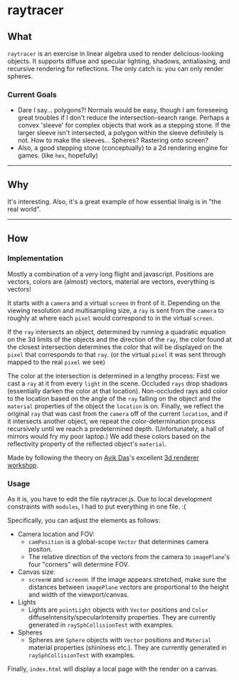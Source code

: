 # raytracer
## What
`raytracer` is an exercise in linear algebra used to render delicious-looking objects. It supports diffuse and specular lighting, shadows, antialiasing, and recursive rendering for reflections. The only catch is: you can only render spheres.

### Current Goals
- Dare I say... polygons?! Normals would be easy, though I am foreseeing great troubles if I don't reduce the intersection-search range. Perhaps a convex 'sleeve' for complex objects that work as a stepping stone. If the larger sleeve isn't intersected, a polygon within the sleeve definitely is not. How to make the sleeves... Spheres? Rastering onto screen?
- Also, a good stepping stone (conceptually) to a 2d rendering engine for games. (like `hex`, hopefully)

---
## Why
It's interesting. Also, it's a great example of how essential linalg is in "the real world".

---
## How
### Implementation
Mostly a combination of a very long flight and javascript. Positions are vectors, colors are (almost) vectors, material are vectors, everything is vectors!

It starts with a `camera` and a virtual `screen` in front of it. Depending on the viewing resolution and multisampling size, a `ray` is sent from the `camera` to roughly at where each `pixel` would correspond to in the virtual `screen`.

If the `ray` intersects an object, determined by running a quadratic equation on the 3d limits of the objects and the direction of the `ray`, the color found at the closest intersection determines the color that will be displayed on the `pixel` that corresponds to that `ray`. (or the virtual `pixel` it was sent through mapped to the real `pixel` we see)

The color at the intersection is determined in a lengthy process: First we cast a `ray` at it from every `light` in the scene. Occluded `rays` drop shadows (essentially darken the color at that location). Non-occluded rays add color to the location based on the angle of the `ray` falling on the object and the `material` properties of the object the `location` is on. Finally, we reflect the original `ray` that was cast from the `camera` off of the current `location`, and if it intersects another object, we repeat the color-determination process recursively until we reach a predetermined depth. (Unfortunately, a hall of mirrors would fry my poor laptop.) We add these colors based on the reflectivity property of the reflected object's `material`. 

Made by following the theory on [Avik Das](https://github.com/avik-das/)'s excellent [3d renderer workshop](https://avikdas.com/build-your-own-raytracer/).
### Usage
As it is, you have to edit the file raytracer.js. Due to local development constraints with `modules`, I had to put everything in one file. :( 

Specifically, you can adjust the elements as follows:
- Camera location and FOV: 
  - `camPosition` is a global-scope `Vector` that determines camera positon. 
  - The relative direction of the vectors from the camera to `imagePlane`'s four "corners" will determine FOV.
- Canvas size: 
  - `screenW` and `screenH`. If the image appears stretched, make sure the distances between `imagePlane` vectors are proportional to the height and width of the viewport/canvas.
- Lights
  - Lights are `pointLight` objects with `Vector` positions and `Color` diffuseIntensity/specularIntensity properties. They are currently generated in `raySphCollisionTest` with examples.
- Spheres
  - Spheres are `Sphere` objects with `Vector` positions and `Material` material properties (shininess etc.). They are currently generated in `raySphCollisionTest` with examples.

Finally, `index.html` will display a local page with the render on a canvas.